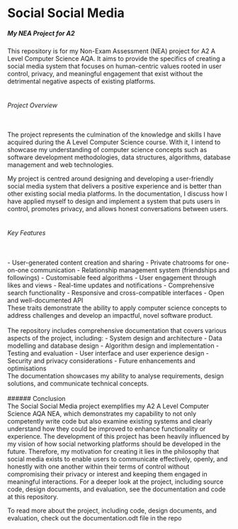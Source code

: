 # Social Social Media
##### My NEA Project for A2

This repository is for my Non-Exam Assessment (NEA) project for A2 A Level Computer Science AQA. It aims to provide the specifics of creating a social media system that focuses on human-centric values rooted in user control, privacy, and meaningful engagement that exist without the detrimental negative aspects of existing platforms.
<br />
<br />
###### Project Overview
<br />
The project represents the culmination of the knowledge and skills I have acquired during the A Level Computer Science course. With it, I intend to showcase my understanding of computer science concepts such as software development methodologies, data structures, algorithms, database management and web technologies.

My project is centred around designing and developing a user-friendly social media system that delivers a positive experience and is better than other existing social media platforms. In the documentation, I discuss how I have applied myself to design and implement a system that puts users in control, promotes privacy, and allows honest conversations between users.
<br />
<br />
###### Key Features
<br />
- User-generated content creation and sharing
- Private chatrooms for one-on-one communication
- Relationship management system (friendships and followings)
- Customisable feed algorithms
- User engagement through likes and views
- Real-time updates and notifications
- Comprehensive search functionality
- Responsive and cross-compatible interfaces
- Open and well-documented API
<br />
These traits demonstrate the ability to apply computer science concepts to address challenges and develop an impactful, novel software product.
<br />
<br />
The repository includes comprehensive documentation that covers various aspects of the project, including:
- System design and architecture
- Data modelling and database design
- Algorithm design and implementation
- Testing and evaluation
- User interface and user experience design
- Security and privacy considerations
- Future enhancements and optimisations
<br />
The documentation showcases my ability to analyse requirements, design solutions, and communicate technical concepts. 
<br />
<br />
###### Conclusion
<br />
The Social Social Media project exemplifies my A2 A Level Computer Science AQA NEA, which demonstrates my capability to not only competently write code but also examine existing systems and clearly understand how they could be improved to enhance functionality or experience. The development of this project has been heavily influenced by my vision of how social networking platforms should be developed in the future. Therefore, my motivation for creating it lies in the philosophy that social media exists to enable users to communicate effectively, openly, and honestly with one another within their terms of control without compromising their privacy or interest and keeping them engaged in meaningful interactions. For a deeper look at the project, including source code, design documents, and evaluation, see the documentation and code at this repository.

To read more about the project, including code, design documents, and evaluation, check out the documentation.odt file in the repo
